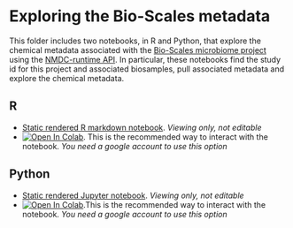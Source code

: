 # Exploring the Bio-Scales metadata 

This folder includes two notebooks, in R and Python, that explore the chemical metadata associated with the [Bio-Scales microbiome project](https://data.microbiomedata.org/details/study/nmdc:sty-11-r2h77870)  using the [NMDC-runtime API](https://api.microbiomedata.org/docs#/metadata/list_from_collection_nmdcschema__collection_name__get).  In particular, these notebooks find the study id for this project and associated biosamples, pull associated metadata and explore the chemical metadata.
 
## R
- [Static rendered R markdown notebook](https://github.com/microbiomedata/notebook_hackathons/blob/main/bioscales_biogeochemical_metadata/R/bioscales_metadata.md). _Viewing only, not editable_
- [![Open In Colab](https://colab.research.google.com/assets/colab-badge.svg)](https://colab.research.google.com/github/microbiomedata/notebook_hackathons/blob/main/bioscales_biogeochemical_metadata/R/bioscales_metadata.ipynb). This is the recommended way to interact with the notebook.  _You need a google account to use this option_

## Python
- [Static rendered Jupyter notebook](https://nbviewer.org/github/microbiomedata/notebook_hackathons/blob/bioscales-python/bioscales_biogeochemical_metadata/python/bioscales.ipynb). _Viewing only, not editable_
- [![Open In Colab](https://colab.research.google.com/assets/colab-badge.svg)](https://colab.research.google.com/github/microbiomedata/notebook_hackathons/blob/main/bioscales_biogeochemical_metadata/bioscales.ipynb).This is the recommended way to interact with the notebook. _You need a google account to use this option_